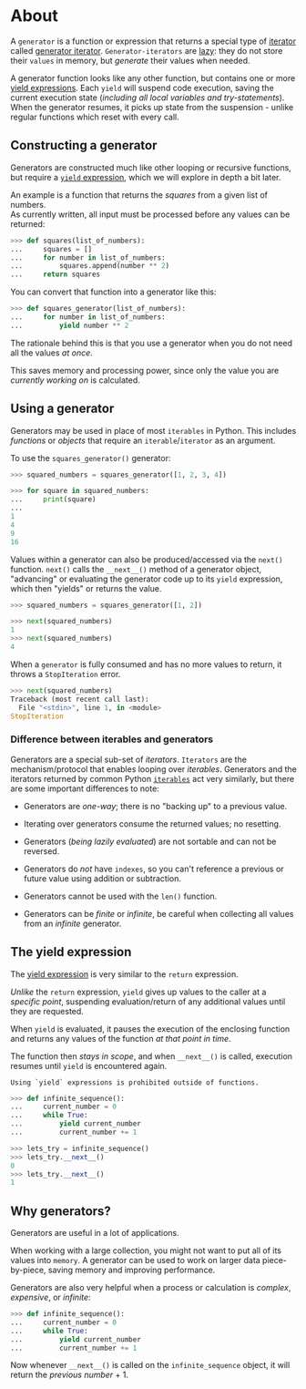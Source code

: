 # About

A `generator` is a function or expression that returns a special type of [iterator][iterator] called [generator iterator][generator-iterator].
`Generator-iterators` are [lazy][lazy iterator]: they do not store their `values` in memory, but _generate_ their values when needed.

A generator function looks like any other function, but contains one or more [yield expressions][yield expression].
Each `yield` will suspend code execution, saving the current execution state (_including all local variables and try-statements_).
When the generator resumes, it picks up state from the suspension - unlike regular functions which reset with every call.


## Constructing a generator

Generators are constructed much like other looping or recursive functions, but require a [`yield` expression](#the-yield-expression), which we will explore in depth a bit later.

An example is a function that returns the _squares_ from a given list of numbers.  
As currently written, all input must be processed before any values can be returned:

```python
>>> def squares(list_of_numbers):
...     squares = []
...     for number in list_of_numbers:
...         squares.append(number ** 2)
...     return squares
```

You can convert that function into a generator like this:

```python
>>> def squares_generator(list_of_numbers):
...     for number in list_of_numbers:
...         yield number ** 2
```

The rationale behind this is that you use a generator when you do not need all the values _at once_.

This saves memory and processing power, since only the value you are _currently working on_ is calculated.

## Using a generator

Generators may be used in place of most `iterables` in Python. This includes _functions_ or _objects_ that require an `iterable`/`iterator` as an argument.

To use the `squares_generator()` generator:

```python
>>> squared_numbers = squares_generator([1, 2, 3, 4])

>>> for square in squared_numbers:
...     print(square)
...
1
4
9
16
```

Values within a generator can also be produced/accessed via the `next()` function.
`next()` calls the `__next__()` method of a generator object, "advancing" or evaluating the generator code up to its `yield` expression, which then "yields" or returns the value.

```python
>>> squared_numbers = squares_generator([1, 2])

>>> next(squared_numbers)
1
>>> next(squared_numbers)
4
```

When a `generator` is fully consumed and has no more values to return, it throws a `StopIteration` error.

```python
>>> next(squared_numbers)
Traceback (most recent call last):
  File "<stdin>", line 1, in <module>
StopIteration
```

### Difference between iterables and generators

Generators are a special sub-set of _iterators_.
`Iterators` are the mechanism/protocol that enables looping over _iterables_.
Generators and the iterators returned by common Python [`iterables`][iterables] act very similarly, but there are some important differences to note:

- Generators are _one-way_; there is no "backing up" to a previous value.

- Iterating over generators consume the returned values; no resetting.

- Generators (_being lazily evaluated_) are not sortable and can not be reversed.

- Generators do _not_ have `indexes`, so you can't reference a previous or future value using addition or subtraction.

- Generators cannot be used with the `len()` function.

- Generators can be _finite_ or _infinite_, be careful when collecting all values from an _infinite_ generator.

## The yield expression

The [yield expression][yield expression] is very similar to the `return` expression.

_Unlike_ the `return` expression, `yield` gives up values to the caller at a _specific point_, suspending evaluation/return of any additional values until they are requested.

When `yield` is evaluated, it pauses the execution of the enclosing function and returns any values of the function _at that point in time_.

The function then _stays in scope_, and when `__next__()` is called, execution resumes until `yield` is encountered again.

~~~~exercism/note
Using `yield` expressions is prohibited outside of functions.
~~~~

```python
>>> def infinite_sequence():
...     current_number = 0
...     while True:
...         yield current_number
...         current_number += 1

>>> lets_try = infinite_sequence()
>>> lets_try.__next__()
0
>>> lets_try.__next__()
1
```

## Why generators?

Generators are useful in a lot of applications.

When working with a large collection, you might not want to put all of its values into `memory`.
A generator can be used to work on larger data piece-by-piece, saving memory and improving performance.

Generators are also very helpful when a process or calculation is _complex_, _expensive_, or _infinite_:

```python
>>> def infinite_sequence():
...     current_number = 0
...     while True:
...         yield current_number
...         current_number += 1
```

Now whenever `__next__()` is called on the `infinite_sequence` object, it will return the _previous number_ + 1.


[generator-iterator]: https://docs.python.org/3.11/glossary.html#term-generator-iterator
[iterables]: https://wiki.python.org/moin/Iterator
[iterator]: https://docs.python.org/3.11/glossary.html#term-iterator
[lazy iterator]: https://en.wikipedia.org/wiki/Lazy_evaluation
[yield expression]: https://docs.python.org/3.11/reference/expressions.html#yield-expressions